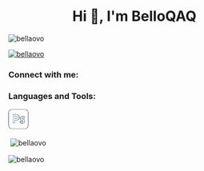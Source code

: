 <h1 align="center">Hi 👋, I'm BelloQAQ</h1>
<p align="left"> <img src="https://komarev.com/ghpvc/?username=bellaovo&label=Profile%20views&color=0e75b6&style=flat" alt="bellaovo" /> </p>

<p align="left"> <a href="https://github.com/ryo-ma/github-profile-trophy"><img src="https://github-profile-trophy.vercel.app/?username=bellaovo" alt="bellaovo" /></a> </p>

<h3 align="left">Connect with me:</h3>
<p align="left">
</p>

<h3 align="left">Languages and Tools:</h3>
<p align="left"> <a href="https://www.photoshop.com/en" target="_blank" rel="noreferrer"> <img src="https://raw.githubusercontent.com/devicons/devicon/master/icons/photoshop/photoshop-line.svg" alt="photoshop" width="40" height="40"/> </a> </p>

<p>&nbsp;<img align="center" src="https://github-readme-stats.vercel.app/api?username=bellaovo&show_icons=true&locale=en" alt="bellaovo" /></p>

<p><img align="center" src="https://github-readme-streak-stats.herokuapp.com/?user=bellaovo&" alt="bellaovo" /></p>
